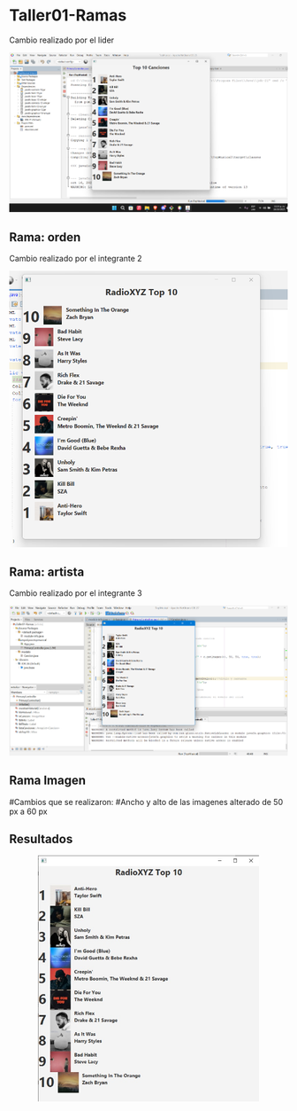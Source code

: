 # Taller01-Ramas

Cambio realizado por el lider

![Captura del cambio de titulo](/TopMusical/TopMusical/assets/captura_titulo.png)

## Rama: orden
Cambio realizado por el integrante 2

![Captura del cambio de titulo](/TopMusical/TopMusical/assets/Captura_reverse.png)

## Rama: artista
Cambio realizado por el integrante 3


![Captura del cambio de artista](/TopMusical/TopMusical/assets/Cambio1.png)

## Rama Imagen
#Cambios que se realizaron:
#Ancho y alto de las imagenes alterado de 50 px a 60 px
## Resultados

<p align="center">
  <img src="TopMusical/TopMusical/Recursos/CambioImagen.jpg" alt="" width="400">
</p>

